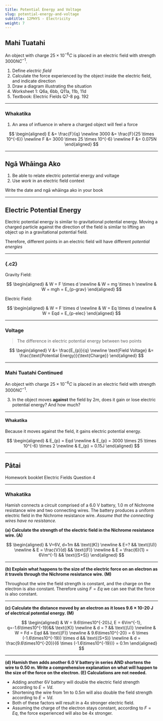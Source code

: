 ```yaml
---
title: Potential Energy and Voltage
slug: potential-energy-and-voltage
subtitle: 12PHYS - Electricity
weight: 7
---
```


## Mahi Tuatahi

An object with charge $25 \times 10^{-6}C$ is placed in an electric field with strength $3000NC^{-1}$.

1. Define _electric field_
2. Calculate the force experienced by the object inside the electric field, and indicate direction
3. Draw a diagram illustrating the situation
4. Worksheet 1: Q6a, 6bb, Q11a, 11b, 11d
5. Textbook: Electric Fields Q7-8 pg. 192

---

### Whakatika

1. An area of influence in where a charged object will feel a force

$$
\begin{aligned}
    E &= \frac{F}{q} \newline
    3000 &= \frac{F}{25 \times 10^{-6}} \newline
    F &= 3000 \times 25 \times 10^{-6} \newline
    F &= 0.075N
\end{aligned}
$$

---

## Ngā Whāinga Ako

1. Be able to relate electric potential energy and voltage
2. Use _work_ in an electric field context

<p class="instruction">Write the date and ngā whāinga ako in your book</p>

---

## Electric Potential Energy

Electric potential energy is similar to gravitational potential energy. Moving a charged particle against the direction of the field is similar to lifting an object up in a gravitational potential field.

Therefore, different points in an electric field will have different _potential energies_

---

### {.c2}

<div>
Gravity Field:

$$
\begin{aligned}
    & W = F \times d \newline
    & W = mg \times h \newline
    & W = mgh = E_{p-grav}
\end{aligned}
$$
</div>

<div>
Electric Field:

$$
\begin{aligned}
    & W = F \times d \newline
    & W = Eq \times d \newline
    & W = Eqd = E_{p-elec}
\end{aligned}
$$
</div>

---

### Voltage

> The difference in electric potential energy between two points

$$
\begin{aligned}
    V &= \frac{E_{p}}{q} \newline
    \text{Field Voltage} &= \frac{\text{Potential Energy}}{\text{Charge}}
\end{aligned}
$$

---

### Mahi Tuatahi Continued

An object with charge $25 \times 10^{-6}C$ is placed in an electric field with strength $3000NC^{-1}$.

3. In the object moves __against__ the field by $2m$, does it gain or lose electric potential energy? And how much?

---

#### Whakatika

Because it moves against the field, it gains electric potential energy.

$$
\begin{aligned}
    & E_{p} = Eqd \newline
    & E_{p} = 3000 \times 25 \times 10^{-6} \times 2 \newline
    & E_{p} = 0.15J
\end{aligned}
$$

---

## Pātai

Homework booklet Electric Fields Question 4

---

### Whakatika

Hamish connects a circuit comprised of a 6.0 V battery, 1.0 m of Nichrome resistance wire and two connecting wires. The battery produces a uniform electric field in the Nichrome resistance wire. _Assume that the connecting wires have no resistance._

__(a) Calculate the strength of the electric field in the Nichrome resistance wire. (A)__

$$
\begin{aligned}
    & V=6V, d=1m && \text{(K)} \newline
    & E=? && \text{(U)} \newline
    & E = \frac{V}{d} && \text{(F)} \newline
    & E = \frac{6}{1} = 6Vm^{-1} && \text{(S+S)} 
\end{aligned}
$$

---

__(b) Explain what happens to the size of the electric force on an electron as it travels through the Nichrome resistance wire. (M)__

Throughout the wire the field strength is constant, and the charge on the electron is also constant. Therefore using $F=Eq$ we can see that the force is also constant.

---

__(c) Calculate the distance moved by an electron as it loses 9.6 × 10-20 J of electrical potential energy. (M)__

$$
\begin{aligned}
    & W = 9.6\times10^{-20}J, E = 6Vm^{-1}, q=-1.6\times10^{-19}&& \text{(K)} \newline
    & d = ? && \text{(U)} \newline
    & W = Fd = Eqd && \text{(F)} \newline
    & 9.6\times10^{-20} = 6 \times (-1.6\times10^{-19}) \times d && \text{(S+S)} \newline
    & d = \frac{9.6\times10^{-20}}{6 \times (-1.6\times10^{-19})} = 0.1m
\end{aligned}
$$

---

__(d) Hamish then adds another 6.0 V battery in series AND shortens the wire to 0.50 m. Write a comprehensive explanation on what will happen to the size of the force on the electron. (E) Calculations are not needed.__

- Adding another $6V$ battery will double the electric field strength according to $E = {V}{d}$.
- Shortening the wire from $1m$ to $0.5m$ will also double the field strength according to $E = {V}{d}$.
- Both of these factors will result in a 4x stronger electric field.
- Assuming the charge of the electron stays constant, according to $F=Eq$, the force experienced will also be 4x stronger.
